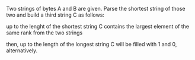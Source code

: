 Two strings of bytes A and B are given. Parse the shortest string of those two and build a third string C as follows:
<p>up to the lenght of the shortest string C contains the largest element of the same rank from the two strings</p>
<p>then, up to the length of the longest string C will be filled with 1 and 0, alternatively.</p>
